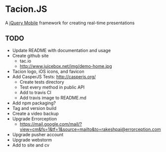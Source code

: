 Tacion.JS
=========
A [jQuery Mobile](http://jquerymobile.com) framework for creating real-time presentations

TODO
----
- Update README with documentation and usage
- Create github site
  - tac.io
  - http://www.juicebox.net/img/demo-home.jpg
- Tacion logo, iOS icons, and favicon
- Add CasperJS Tests: http://casperjs.org/
  - Create tests directory
  - Test every method in public API
  - Add to travis CI
  - Add travis image to README.md
- Add npm packaging?
- Tag and version build
- Create a video backup
- Upgrade Errorception
  - https://mail.google.com/mail/?view=cm&fs=1&tf=1&source=mailto&to=rakeshpai@errorception.com
- Upgrade pusher account
- Upgrade webstorm
- Add to site and cv